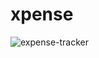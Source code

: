 # xpense

![expense-tracker](https://user-images.githubusercontent.com/53113741/209145786-23204cd4-4f1c-4e0b-9aa4-f99426f51b00.png)
